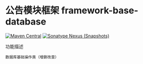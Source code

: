 # 公告模块框架 framework-base-database
[![Maven Central](https://maven-badges.herokuapp.com/maven-central/com.github.fartherp/framework-base-database/badge.svg)](https://maven-badges.herokuapp.com/maven-central/com.github.fartherp/framework-base-database/)
[![Sonatype Nexus (Snapshots)](https://img.shields.io/nexus/s/https/oss.sonatype.org/com.github.fartherp/framework-base-database.svg)](https://oss.sonatype.org/content/repositories/snapshots/com/github/fartherp/framework-base-database)

功能描述

```
数据库基础操作类（增删改查）
```